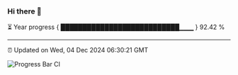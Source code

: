 ### Hi there 👋

⏳ Year progress { ███████████████████████████▁▁▁ } 92.42 %

---

⏰ Updated on Wed, 04 Dec 2024 06:30:21 GMT

![Progress Bar CI](https://github.com/liununu/liununu/workflows/Progress%20Bar%20CI/badge.svg)
